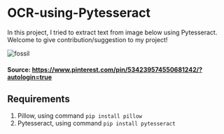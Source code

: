 # OCR-using-Pytesseract

In this project, I tried to extract text from image below using Pytesseract. Welcome to give contribution/suggestion to my project!

![fossil](https://user-images.githubusercontent.com/52826239/93709534-6dc93300-fb71-11ea-8e69-1da5901667fa.jpg)
#### Source: https://www.pinterest.com/pin/534239574550681242/?autologin=true

## Requirements
1. Pillow, using command ```pip install pillow```
2. Pytesseract, using command ```pip install pytesseract```
